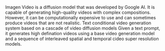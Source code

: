 Imagen Video is a diffusion model that was developed by Google AI. It is capable of generating high-quality videos with complex compositions. However, it can be computationally expensive to use and can sometimes produce videos that are not realistic.
Text conditional video generation system based on a cascade of video diffusion models
Given a text prompt, it generates high defination videos using a base video generation model and a sequence of interleaved spatial and temporal cideo super resolution models.

